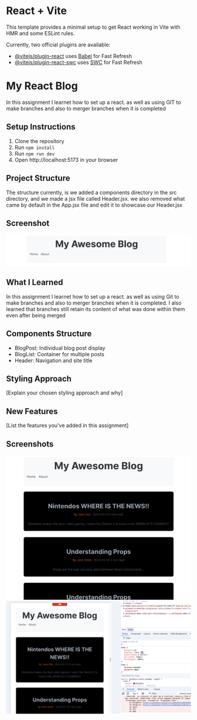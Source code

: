# React + Vite

This template provides a minimal setup to get React working in Vite with HMR and some ESLint rules.

Currently, two official plugins are available:

- [@vitejs/plugin-react](https://github.com/vitejs/vite-plugin-react/blob/main/packages/plugin-react/README.md) uses [Babel](https://babeljs.io/) for Fast Refresh
- [@vitejs/plugin-react-swc](https://github.com/vitejs/vite-plugin-react-swc) uses [SWC](https://swc.rs/) for Fast Refresh

# My React Blog

In this assignment I learnet how to set up a react. as well as using GIT to make branches and also to merger branches when it is completed

## Setup Instructions

1. Clone the repository
2. Run `npm install`
3. Run `npm run dev`
4. Open http://localhost:5173 in your browser

## Project Structure

The structure currently, is we added a components directory in the src directory, and we made a jsx file called Header.jsx. we also removed what came by default in the App.jsx file and edit it to showcase our Header.jsx

## Screenshot

![My awesome Blog](/my-blog/src/assets/assignment_0.png)

## What I Learned

In this assignment I learnet how to set up a react. as well as using Git to make branches and also to merger branches when it is completed. I also learned that branches still retain its content of what was done within them even after being merged

## Components Structure

- BlogPost: Individual blog post display
- BlogList: Container for multiple posts
- Header: Navigation and site title

## Styling Approach

[Explain your chosen styling approach and why]

## New Features

[List the features you've added in this assignment]

## Screenshots

![](/my-blog/src/assets/assignment_1_2.png)
![](/my-blog/src/assets/assignment_1_3.png)
